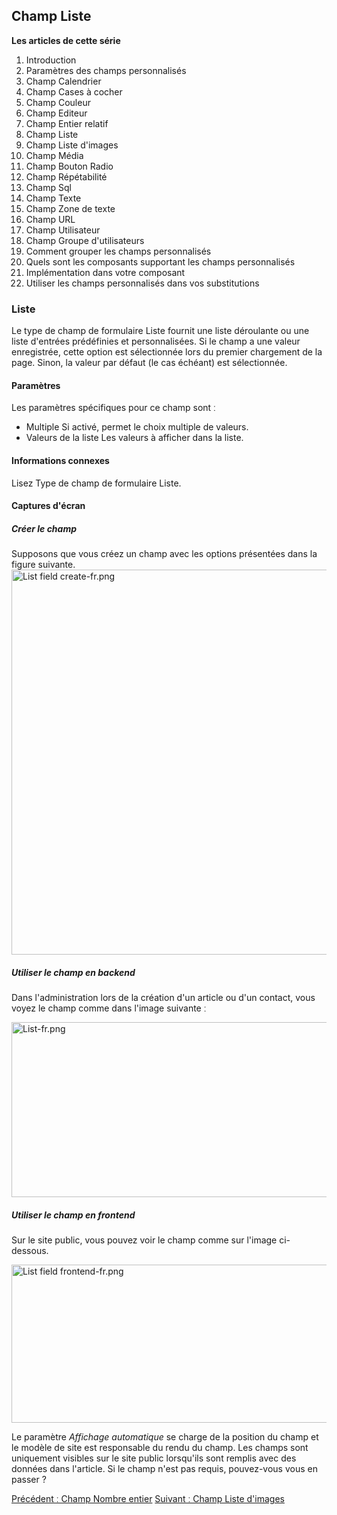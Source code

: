 <!-- Filename: J3.x:Adding_custom_fields/List_Field / Display title: Ajout de champs personnalisés/Champ Liste -->

## Champ Liste

**Les articles de cette série**

1.  Introduction
2.   Paramètres des champs
    personnalisés
3.   Champ
    Calendrier
4.   Champ Cases à
    cocher
5.   Champ
    Couleur
6.   Champ
    Editeur
7.   Champ Entier
    relatif
8.   Champ
    Liste
9.   Champ Liste
    d'images
10.  Champ
    Média
11.  Champ Bouton
    Radio
12.  Champ
    Répétabilité
13.  Champ
    Sql
14.  Champ
    Texte
15.  Champ Zone de
    texte
16.  Champ
    URL
17.  Champ
    Utilisateur
18.  Champ Groupe
    d'utilisateurs
19.  Comment grouper les champs
    personnalisés
20.  Quels sont les composants supportant les champs
    personnalisés
21.  Implémentation dans votre
    composant
22.  Utiliser les champs personnalisés dans vos
    substitutions

### Liste

Le type de champ de formulaire Liste fournit une liste déroulante ou une
liste d'entrées prédéfinies et personnalisées. Si le champ a une valeur
enregistrée, cette option est sélectionnée lors du premier chargement de
la page. Sinon, la valeur par défaut (le cas échéant) est sélectionnée.

#### Paramètres

Les paramètres spécifiques pour ce champ sont ː

- Multiple
  Si activé, permet le choix multiple de valeurs.
- Valeurs de la liste
  Les valeurs à afficher dans la liste.

#### Informations connexes

Lisez  Type de champ de formulaire
Liste.

#### Captures d'écran

##### Créer le champ

Supposons que vous créez un champ avec les options présentées dans la
figure suivante. <img
src="https://docs.joomla.org/images/thumb/0/05/List_field_create-fr.png/800px-List_field_create-fr.png"
decoding="async"
srcset="https://docs.joomla.org/images/0/05/List_field_create-fr.png 1.5x"
data-file-width="1036" data-file-height="798" width="800" height="616"
alt="List field create-fr.png" />

##### Utiliser le champ en backend

Dans l'administration lors de la création d'un article ou d'un contact,
vous voyez le champ comme dans l'image suivante ː

<img
src="https://docs.joomla.org/images/thumb/8/81/List-fr.png/800px-List-fr.png"
decoding="async"
srcset="https://docs.joomla.org/images/thumb/8/81/List-fr.png/1200px-List-fr.png 1.5x, https://docs.joomla.org/images/8/81/List-fr.png 2x"
data-file-width="1462" data-file-height="512" width="800" height="280"
alt="List-fr.png" />

##### Utiliser le champ en frontend

Sur le site public, vous pouvez voir le champ comme sur l'image
ci-dessous.

<img
src="https://docs.joomla.org/images/5/56/List_field_frontend-fr.png"
decoding="async" data-file-width="800" data-file-height="253"
width="800" height="253" alt="List field frontend-fr.png" />

Le paramètre *Affichage automatique* se charge de la position du champ
et le modèle de site est responsable du rendu du champ.
Les champs sont uniquement visibles sur le site public lorsqu'ils sont
remplis avec des données dans l'article. Si le champ n'est pas requis,
pouvez-vous vous en passer ?

<a
href="https://docs.joomla.org/J3.x:Adding_custom_fields/Integer_Field"
id="content-button" class="button expand success">Précédent ː Champ
Nombre entier</a> <a
href="https://docs.joomla.org/J3.x:Adding_custom_fields/List_of_Images_Field"
id="content-button" class="button expand">Suivant ː Champ Liste
d'images</a>
